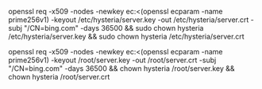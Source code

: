 openssl req -x509 -nodes -newkey ec:<(openssl ecparam -name prime256v1) -keyout /etc/hysteria/server.key -out /etc/hysteria/server.crt -subj "/CN=bing.com" -days 36500 && sudo chown hysteria /etc/hysteria/server.key && sudo chown hysteria /etc/hysteria/server.crt

openssl req -x509 -nodes -newkey ec:<(openssl ecparam -name prime256v1) -keyout /root/server.key -out /root/server.crt -subj "/CN=bing.com" -days 36500 && chown hysteria /root/server.key && chown hysteria /root/server.crt
